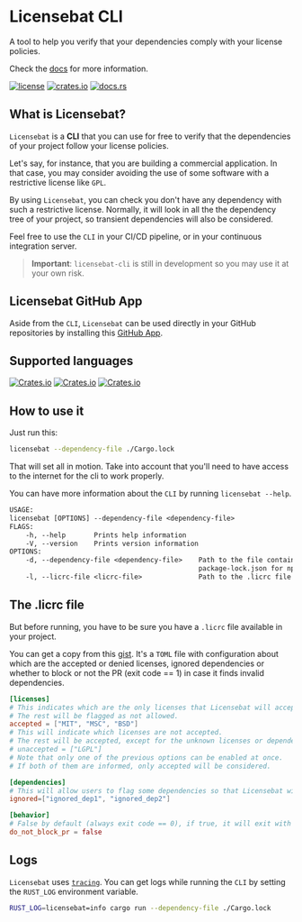 # Licensebat CLI

A tool to help you verify that your dependencies comply with your license policies.

Check the [docs](https://docs.rs/licensebat-cli) for more information.

[![license](https://img.shields.io/crates/l/licensebat-cli?style=for-the-badge)](https://github.com/licensebat/licensebat/blob/master/LICENSE)
[![crates.io](https://img.shields.io/crates/v/licensebat-cli?style=for-the-badge)](https://crates.io/crates/licensebat-cli)
[![docs.rs](https://img.shields.io/docsrs/licensebat-cli?style=for-the-badge)](https://docs.rs/licensebat-cli)

## What is Licensebat?

`Licensebat` is a **CLI** that you can use for free to verify that the dependencies of your project follow your license policies.

Let's say, for instance, that you are building a commercial application. In that case, you may consider avoiding the use of some software with a restrictive license like `GPL`.

By using `Licensebat`, you can check you don't have any dependency with such a restrictive license. Normally, it will look in all the the dependency tree of your project, so transient dependencies will also be considered.

Feel free to use the `CLI` in your CI/CD pipeline, or in your continuous integration server.

> **Important**: `licensebat-cli` is still in development so you may use it at your own risk.

## Licensebat GitHub App

Aside from the `CLI`, `Licensebat` can be used directly in your GitHub repositories by installing this [GitHub App](https://github.com/marketplace/licensebat).

## Supported languages

[![Crates.io](https://img.shields.io/crates/v/licensebat-js?label=licensebat-js&style=flat-square)](https://crates.io/crates/licensebat-js)
[![Crates.io](https://img.shields.io/crates/v/licensebat-dart?label=licensebat-dart&style=flat-square)](https://crates.io/crates/licensebat-dart)
[![Crates.io](https://img.shields.io/crates/v/licensebat-rust?label=licensebat-rust&style=flat-square)](https://crates.io/crates/licensebat-rust)

## How to use it

Just run this:

```bash
licensebat --dependency-file ./Cargo.lock
```

That will set all in motion. Take into account that you'll need to have access to the internet for the cli to work properly.

You can have more information about the `CLI` by running `licensebat --help`.

```txt
USAGE:
licensebat [OPTIONS] --dependency-file <dependency-file>
FLAGS:
    -h, --help       Prints help information
    -V, --version    Prints version information
OPTIONS:
    -d, --dependency-file <dependency-file>    Path to the file containing the dependencies of the project. i.e.
                                               package-lock.json for npm projects, yarn.lock for yarn projects, etc
    -l, --licrc-file <licrc-file>              Path to the .licrc file [default: .licrc]
```

## The .licrc file

But before running, you have to be sure you have a `.licrc` file available in your project.

You can get a copy from this [gist](https://gist.github.com/robertohuertasm/4770217e40209ad6a65acb1d725c3f87). It's a `TOML` file with configuration about which are the accepted or denied licenses, ignored dependencies or whether to block or not the PR (exit code == 1) in case it finds invalid dependencies.

```toml
[licenses]
# This indicates which are the only licenses that Licensebat will accept.
# The rest will be flagged as not allowed.
accepted = ["MIT", "MSC", "BSD"]
# This will indicate which licenses are not accepted.
# The rest will be accepted, except for the unknown licenses or dependencies without licenses.
# unaccepted = ["LGPL"]
# Note that only one of the previous options can be enabled at once.
# If both of them are informed, only accepted will be considered.

[dependencies]
# This will allow users to flag some dependencies so that Licensebat will not check for their license.
ignored=["ignored_dep1", "ignored_dep2"]

[behavior]
# False by default (always exit code == 0), if true, it will exit with code 1 in case some invalid dependency is found.
do_not_block_pr = false
```

## Logs

`Licensebat` uses [`tracing`](https://docs.rs/tracing). You can get logs while running the `CLI` by setting the `RUST_LOG` environment variable.

```bash
RUST_LOG=licensebat=info cargo run --dependency-file ./Cargo.lock
```
